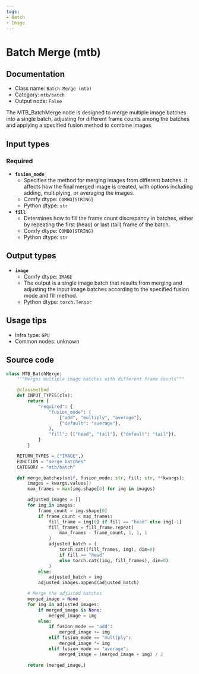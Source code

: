 ```yaml
---
tags:
- Batch
- Image
---
```


# Batch Merge (mtb)
## Documentation
- Class name: `Batch Merge (mtb)`
- Category: `mtb/batch`
- Output node: `False`

The MTB_BatchMerge node is designed to merge multiple image batches into a single batch, adjusting for different frame counts among the batches and applying a specified fusion method to combine images.
## Input types
### Required
- **`fusion_mode`**
    - Specifies the method for merging images from different batches. It affects how the final merged image is created, with options including adding, multiplying, or averaging the images.
    - Comfy dtype: `COMBO[STRING]`
    - Python dtype: `str`
- **`fill`**
    - Determines how to fill the frame count discrepancy in batches, either by repeating the first (head) or last (tail) frame of the batch.
    - Comfy dtype: `COMBO[STRING]`
    - Python dtype: `str`
## Output types
- **`image`**
    - Comfy dtype: `IMAGE`
    - The output is a single image batch that results from merging and adjusting the input image batches according to the specified fusion mode and fill method.
    - Python dtype: `torch.Tensor`
## Usage tips
- Infra type: `GPU`
- Common nodes: unknown


## Source code
```python
class MTB_BatchMerge:
    """Merges multiple image batches with different frame counts"""

    @classmethod
    def INPUT_TYPES(cls):
        return {
            "required": {
                "fusion_mode": (
                    ["add", "multiply", "average"],
                    {"default": "average"},
                ),
                "fill": (["head", "tail"], {"default": "tail"}),
            }
        }

    RETURN_TYPES = ("IMAGE",)
    FUNCTION = "merge_batches"
    CATEGORY = "mtb/batch"

    def merge_batches(self, fusion_mode: str, fill: str, **kwargs):
        images = kwargs.values()
        max_frames = max(img.shape[0] for img in images)

        adjusted_images = []
        for img in images:
            frame_count = img.shape[0]
            if frame_count < max_frames:
                fill_frame = img[0] if fill == "head" else img[-1]
                fill_frames = fill_frame.repeat(
                    max_frames - frame_count, 1, 1, 1
                )
                adjusted_batch = (
                    torch.cat((fill_frames, img), dim=0)
                    if fill == "head"
                    else torch.cat((img, fill_frames), dim=0)
                )
            else:
                adjusted_batch = img
            adjusted_images.append(adjusted_batch)

        # Merge the adjusted batches
        merged_image = None
        for img in adjusted_images:
            if merged_image is None:
                merged_image = img
            else:
                if fusion_mode == "add":
                    merged_image += img
                elif fusion_mode == "multiply":
                    merged_image *= img
                elif fusion_mode == "average":
                    merged_image = (merged_image + img) / 2

        return (merged_image,)

```
